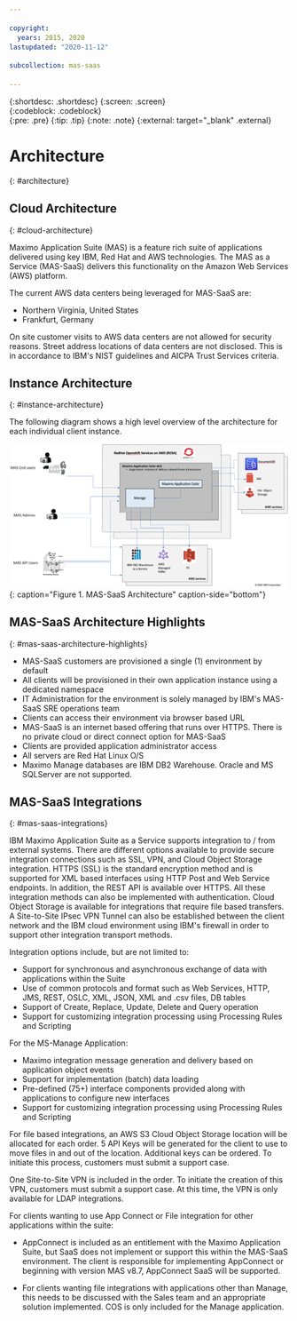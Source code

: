 ```yaml
---

copyright:
  years: 2015, 2020
lastupdated: "2020-11-12"

subcollection: mas-saas

---
```


{:shortdesc: .shortdesc}
{:screen: .screen}  
{:codeblock: .codeblock}  
{:pre: .pre}
{:tip: .tip}
{:note: .note}
{:external: target="_blank" .external}

# Architecture
{: #architecture}

## Cloud Architecture
{: #cloud-architecture}

Maximo Application Suite (MAS) is a feature rich suite of applications delivered using key IBM, Red Hat and AWS technologies. The MAS as a Service (MAS-SaaS) delivers this functionality on the Amazon Web Services (AWS) platform.

The current AWS data centers being leveraged for MAS-SaaS are:

- Northern Virginia, United States
- Frankfurt, Germany
 
On site customer visits to AWS data centers are not allowed for security reasons. Street address locations of data centers are not disclosed. This is in accordance to IBM's NIST guidelines and AICPA Trust Services criteria.

## Instance Architecture
{: #instance-architecture}

The following diagram shows a high level overview of the architecture for each individual client instance.

![MAS-SaaS Architecture](images/MAS-SaaS-Architecture-View.png "MAS-SaaS Architecture"){: caption="Figure 1. MAS-SaaS Architecture" caption-side="bottom"}

## MAS-SaaS Architecture Highlights
{: #mas-saas-architecture-highlights}

* MAS-SaaS customers are provisioned a single (1) environment by default
* All clients will be provisioned in their own application instance using a dedicated namespace
* IT Administration for the environment is solely managed by IBM's MAS-SaaS SRE operations team
* Clients can access their environment via browser based URL
* MAS-SaaS is an internet based offering that runs over HTTPS. There is no private cloud or direct connect option for MAS-SaaS
* Clients are provided application administrator access
* All servers are Red Hat Linux O/S
* Maximo Manage databases are IBM DB2 Warehouse.  Oracle and MS SQLServer are not supported.

## MAS-SaaS Integrations
{: #mas-saas-integrations}

IBM Maximo Application Suite as a Service supports integration to / from external systems. There are different options available to provide secure integration connections such as SSL, VPN, and Cloud Object Storage integration. HTTPS (SSL) is the standard encryption method and is supported for XML based interfaces using HTTP Post and Web Service endpoints. In addition, the REST API is available over HTTPS. All these integration methods can also be implemented with authentication. Cloud Object Storage is available for integrations that require file based transfers. A Site-to-Site IPsec VPN Tunnel can also be established between the client network and the IBM cloud environment using IBM's firewall in order to support other integration transport methods.

 Integration options include, but are not limited to:

* Support for synchronous and asynchronous exchange of data with applications within the Suite
* Use of common protocols and format such as Web Services, HTTP, JMS, REST, OSLC, XML, JSON, XML and .csv files, DB tables
* Support of Create, Replace, Update, Delete and Query operation
* Support for customizing integration processing using Processing Rules and Scripting
     
For the MS-Manage Application:

* Maximo integration message generation and delivery based on application object events
* Support for implementation (batch) data loading
* Pre-defined (75+) interface components provided along with applications to configure new interfaces
* Support for customizing integration processing using Processing Rules and Scripting

For file based integrations, an AWS S3 Cloud Object Storage location will be allocated for each order.  5 API Keys will be generated for the client to use to move files in and out of the location.  Additional keys can be ordered.  To initiate this process, customers must submit a support case.

One Site-to-Site VPN is included in the order.  To initiate the creation of this VPN, customers must submit a support case.  At this time, the VPN is only available for LDAP integrations.

For clients wanting to use App Connect or File integration for other applications within the suite:

- AppConnect is included as an entitlement with the Maximo Application Suite, but SaaS does not implement or support this within the MAS-SaaS environment.  The client is responsible for implementing AppConnect or beginning with version MAS v8.7, AppConnect SaaS will be supported.

- For clients wanting file integrations with applications other than Manage, this needs to be discussed with the Sales team and an appropriate solution implemented.  COS is only included for the Manage application.
